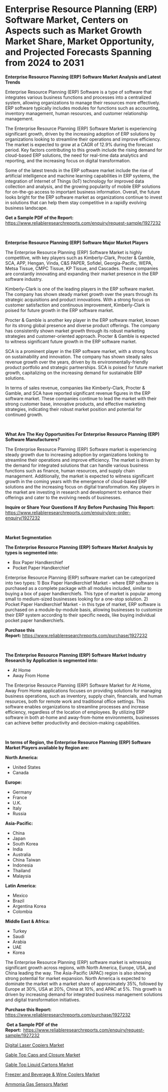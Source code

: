 <p><h1>Enterprise Resource Planning (ERP) Software Market, Centers on Aspects such as Market Growth Market Share, Market Opportunity, and Projected Forecasts Spanning from 2024 to 2031</h1></p><p><strong>Enterprise Resource Planning (ERP) Software Market Analysis and Latest Trends</strong></p>
<p><p>Enterprise Resource Planning (ERP) Software is a type of software that integrates various business functions and processes into a centralized system, allowing organizations to manage their resources more effectively. ERP software typically includes modules for functions such as accounting, inventory management, human resources, and customer relationship management.</p><p>The Enterprise Resource Planning (ERP) Software Market is experiencing significant growth, driven by the increasing adoption of ERP solutions by organizations looking to streamline their operations and improve efficiency. The market is expected to grow at a CAGR of 12.9% during the forecast period. Key factors contributing to this growth include the rising demand for cloud-based ERP solutions, the need for real-time data analytics and reporting, and the increasing focus on digital transformation.</p><p>Some of the latest trends in the ERP software market include the rise of artificial intelligence and machine learning capabilities in ERP systems, the integration of Internet of Things (IoT) technology for improved data collection and analysis, and the growing popularity of mobile ERP solutions for on-the-go access to important business information. Overall, the future looks bright for the ERP software market as organizations continue to invest in solutions that can help them stay competitive in a rapidly evolving business landscape.</p></p>
<p><strong>Get a Sample PDF of the Report:&nbsp;</strong> <a href="https://www.reliableresearchreports.com/enquiry/request-sample/1927232">https://www.reliableresearchreports.com/enquiry/request-sample/1927232</a></p>
<p>&nbsp;</p>
<p><strong>Enterprise Resource Planning (ERP) Software Major Market Players</strong></p>
<p><p>The Enterprise Resource Planning (ERP) Software Market is highly competitive, with key players such as Kimberly-Clark, Procter & Gamble, SCA, APP, Hengan, Vinda, C&S PAPER, Sofidel, Georgia-Pacific, WEPA, Metsa Tissue, CMPC Tissue, KP Tissue, and Cascades. These companies are constantly innovating and expanding their market presence in the ERP software industry.</p><p>Kimberly-Clark is one of the leading players in the ERP software market. The company has shown steady market growth over the years through its strategic acquisitions and product innovations. With a strong focus on customer satisfaction and continuous improvement, Kimberly-Clark is poised for future growth in the ERP software market.</p><p>Procter & Gamble is another key player in the ERP software market, known for its strong global presence and diverse product offerings. The company has consistently shown market growth through its robust marketing strategies and customer-oriented approach. Procter & Gamble is expected to witness significant future growth in the ERP software market.</p><p>SCA is a prominent player in the ERP software market, with a strong focus on sustainability and innovation. The company has shown steady sales revenue growth over the years, driven by its environmentally-friendly product portfolio and strategic partnerships. SCA is poised for future market growth, capitalizing on the increasing demand for sustainable ERP solutions.</p><p>In terms of sales revenue, companies like Kimberly-Clark, Procter & Gamble, and SCA have reported significant revenue figures in the ERP software market. These companies continue to lead the market with their strong customer base, innovative products, and effective marketing strategies, indicating their robust market position and potential for continued growth.</p></p>
<p>&nbsp;</p>
<p><strong>What Are The Key Opportunities For Enterprise Resource Planning (ERP) Software Manufacturers?</strong></p>
<p><p>The Enterprise Resource Planning (ERP) Software market is experiencing steady growth due to increasing adoption by organizations looking to streamline their operations and improve efficiency. The market is driven by the demand for integrated solutions that can handle various business functions such as finance, human resources, and supply chain management. Additionally, the market is expected to witness significant growth in the coming years with the emergence of cloud-based ERP solutions and the increasing focus on digital transformation. Key players in the market are investing in research and development to enhance their offerings and cater to the evolving needs of businesses.</p></p>
<p><strong>Inquire or Share Your Questions If Any Before Purchasing This Report:</strong> <a href="https://www.reliableresearchreports.com/enquiry/pre-order-enquiry/1927232">https://www.reliableresearchreports.com/enquiry/pre-order-enquiry/1927232</a></p>
<p>&nbsp;</p>
<p><strong>Market Segmentation</strong></p>
<p><strong>The Enterprise Resource Planning (ERP) Software Market Analysis by types is segmented into:</strong></p>
<p><ul><li>Box Paper Handkerchief</li><li>Pocket Paper Handkerchief</li></ul></p>
<p><p>Enterprise Resource Planning (ERP) software market can be categorized into two types: 1) Box Paper Handkerchief Market - where ERP software is purchased as a complete package with all modules included, similar to buying a box of paper handkerchiefs. This type of market is popular among small to medium-sized businesses looking for a one-stop solution. 2) Pocket Paper Handkerchief Market - in this type of market, ERP software is purchased on a module-by-module basis, allowing businesses to customize their ERP system according to their specific needs, like buying individual pocket paper handkerchiefs.</p></p>
<p><strong>Purchase this Report:&nbsp;</strong><a href="https://www.reliableresearchreports.com/purchase/1927232">https://www.reliableresearchreports.com/purchase/1927232</a></p>
<p>&nbsp;</p>
<p><strong>The Enterprise Resource Planning (ERP) Software Market Industry Research by Application is segmented into:</strong></p>
<p><ul><li>At Home</li><li>Away From Home</li></ul></p>
<p><p>The Enterprise Resource Planning (ERP) Software Market for At Home, Away From Home applications focuses on providing solutions for managing business operations, such as inventory, supply chain, financials, and human resources, both for remote work and traditional office settings. This software enables organizations to streamline processes and increase efficiency, regardless of the location of employees. By utilizing ERP software in both at-home and away-from-home environments, businesses can achieve better productivity and decision-making capabilities.</p></p>
<p>&nbsp;</p>
<p><strong>In terms of Region, the Enterprise Resource Planning (ERP) Software Market Players available by Region are:</strong></p>
<p>
    <p> <strong> North America: </strong>
        <ul>
            <li>United States</li>
            <li>Canada</li>
        </ul>
        </p> 
    <p> <strong> Europe: </strong>
        <ul>
            <li>Germany</li>
            <li>France</li>
            <li>U.K.</li>
            <li>Italy</li>
            <li>Russia</li>
        </ul>
        </p> 
    <p> <strong> Asia-Pacific: </strong>
        <ul>
            <li>China</li>
            <li>Japan</li>
            <li>South Korea</li>
            <li>India</li>
            <li>Australia</li>
            <li>China Taiwan</li>
            <li>Indonesia</li>
            <li>Thailand</li>
            <li>Malaysia</li>
        </ul>
        </p> 
    <p> <strong> Latin America: </strong>
        <ul>
            <li>Mexico</li>
            <li>Brazil</li>
            <li>Argentina Korea</li>
            <li>Colombia</li>
        </ul>
        </p> 
    <p> <strong> Middle East & Africa: </strong>
        <ul>
            <li>Turkey</li>
            <li>Saudi</li>
            <li>Arabia</li>
            <li>UAE</li>
            <li>Korea</li>
        </ul>
    </p>
    </p>
<p><p>The Enterprise Resource Planning (ERP) software market is witnessing significant growth across regions, with North America, Europe, USA, and China leading the way. The Asia-Pacific (APAC) region is also showing strong potential for market expansion. North America is expected to dominate the market with a market share of approximately 35%, followed by Europe at 30%, USA at 20%, China at 10%, and APAC at 5%. This growth is driven by increasing demand for integrated business management solutions and digital transformation initiatives.</p></p>
<p><strong>Purchase this Report: </strong><a href="https://www.reliableresearchreports.com/purchase/1927232">https://www.reliableresearchreports.com/purchase/1927232</a></p>
<p>&nbsp;<strong>Get a Sample PDF of the Report:&nbsp;&nbsp;</strong><a href="https://www.reliableresearchreports.com/enquiry/request-sample/1927232">https://www.reliableresearchreports.com/enquiry/request-sample/1927232</a></p>
<p><strong></strong></p>
<p><p><a href="https://view.publitas.com/reportprime-1/digital-laser-copiers-market-size-reflecting-a-forecast-till-2031-market-by-type-by-application-and-by-geography/">Digital Laser Copiers Market</a></p><p><a href="https://gamy-alyssum-396.notion.site/Gable-Top-Caps-and-Closure-Market-Growth-Market-Trends-COVID-19-Impact-and-Forecasts-for-period-f-aabe6aeb1c6046cb95b4b20847564257">Gable Top Caps and Closure Market</a></p><p><a href="https://boundless-drawbridge-702.notion.site/Gable-Top-Liquid-Cartons-Market-Size-Evaluating-its-Market-Trends-Growth-and-Projections-2024-2-62980ee97e054431a8bf2a7437f85356">Gable Top Liquid Cartons Market</a></p><p><a href="https://natural-crush-b99.notion.site/Freezer-and-Beverage-Wine-Coolers-Market-Growth-Market-Trends-COVID-19-Impact-and-Forecasts-for-1c3529b081ff48788a6d844dfe6f2255">Freezer and Beverage & Wine Coolers Market</a></p><p><a href="https://view.publitas.com/reportprime-1/ammonia-gas-sensors-market-offers-provide-insightful-data-for-the-time-period-from-2024-to-2031-and-also-provide-analysis-based-on-application-type-and-region/">Ammonia Gas Sensors Market</a></p></p>
